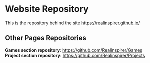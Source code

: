 # Website Repository
This is the repository behind the site https://realinspirer.github.io/
<br>
## Other Pages Repositories
**Games section repository**: https://github.com/Realinspirer/Games <br>
**Project section repository**: https://github.com/Realinspirer/Projects
